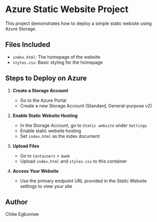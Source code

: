 # Azure Static Website Project

This project demonstrates how to deploy a simple static website using Azure Storage.

## Files Included
- `index.html`: The homepage of the website
- `styles.css`: Basic styling for the homepage

## Steps to Deploy on Azure

1. **Create a Storage Account**
   - Go to the Azure Portal
   - Create a new Storage Account (Standard, General-purpose v2)

2. **Enable Static Website Hosting**
   - In the Storage Account, go to `Static website` under `Settings`
   - Enable static website hosting
   - Set `index.html` as the index document

3. **Upload Files**
   - Go to `Containers` > `$web`
   - Upload `index.html` and `styles.css` to this container

4. **Access Your Website**
   - Use the primary endpoint URL provided in the Static Website settings to view your site

## Author
Chike Egbuniwe
